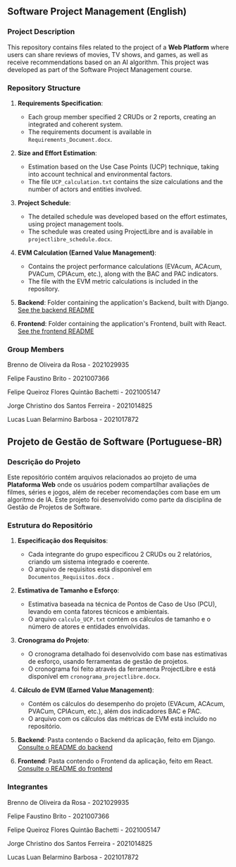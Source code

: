 ## Software Project Management (English)

### Project Description
This repository contains files related to the project of a **Web Platform** where users can share reviews of movies, TV shows, and games, as well as receive recommendations based on an AI algorithm. This project was developed as part of the Software Project Management course.

### Repository Structure
1. **Requirements Specification**:
   - Each group member specified 2 CRUDs or 2 reports, creating an integrated and coherent system.
   - The requirements document is available in `Requirements_Document.docx`.

2. **Size and Effort Estimation**:
   - Estimation based on the Use Case Points (UCP) technique, taking into account technical and environmental factors.
   - The file `UCP_calculation.txt` contains the size calculations and the number of actors and entities involved.

3. **Project Schedule**:
   - The detailed schedule was developed based on the effort estimates, using project management tools.
   - The schedule was created using ProjectLibre and is available in `projectlibre_schedule.docx`.

4. **EVM Calculation (Earned Value Management)**:
   - Contains the project performance calculations (EVAcum, ACAcum, PVACum, CPIAcum, etc.), along with the BAC and PAC indicators.
   - The file with the EVM metric calculations is included in the repository.

5. **Backend**: Folder containing the application's Backend, built with Django. [See the backend README](backend/README.md)

6. **Frontend**: Folder containing the application's Frontend, built with React. [See the frontend README](frontend/README.md)

### Group Members

Brenno de Oliveira da Rosa - 2021029935

Felipe Faustino Brito - 2021007366

Felipe Queiroz Flores Quintão Bachetti - 2021005147

Jorge Christino dos Santos Ferreira - 2021014825

Lucas Luan Belarmino Barbosa - 2021017872





## Projeto de Gestão de Software (Portuguese-BR)

### Descrição do Projeto
Este repositório contém arquivos relacionados ao projeto de uma **Plataforma Web** onde os usuários podem compartilhar avaliações de filmes, séries e jogos, além de receber recomendações com base em um algoritmo de IA. Este projeto foi desenvolvido como parte da disciplina de Gestão de Projetos de Software.

### Estrutura do Repositório
1. **Especificação dos Requisitos**:
   - Cada integrante do grupo especificou 2 CRUDs ou 2 relatórios, criando um sistema integrado e coerente.
   - O arquivo de requisitos está disponível em `Documentos_Requisitos.docx` .

2. **Estimativa de Tamanho e Esforço**:
   - Estimativa baseada na técnica de Pontos de Caso de Uso (PCU), levando em conta fatores técnicos e ambientais.
   - O arquivo `calculo_UCP.txt` contém os cálculos de tamanho e o número de atores e entidades envolvidas.

3. **Cronograma do Projeto**:
   - O cronograma detalhado foi desenvolvido com base nas estimativas de esforço, usando ferramentas de gestão de projetos.
   - O cronograma foi feito através da ferramenta ProjectLibre e está disponível em `cronograma_projectlibre.docx`.

4. **Cálculo de EVM (Earned Value Management)**:
   - Contém os cálculos do desempenho do projeto (EVAcum, ACAcum, PVACum, CPIAcum, etc.), além dos indicadores BAC e PAC.
   - O arquivo com os cálculos das métricas de EVM está incluído no repositório.

5. **Backend**: Pasta contendo o Backend da aplicação, feito em Django. [Consulte o README do backend](backend/README.md)

6. **Frontend**: Pasta contendo o Frontend da aplicação, feito em React. [Consulte o README do frontend](frontend/README.md)


### Integrantes

Brenno de Oliveira da Rosa - 2021029935

Felipe Faustino Brito - 2021007366

Felipe Queiroz Flores Quintão Bachetti - 2021005147

Jorge Christino dos Santos Ferreira - 2021014825

Lucas Luan Belarmino Barbosa - 2021017872



